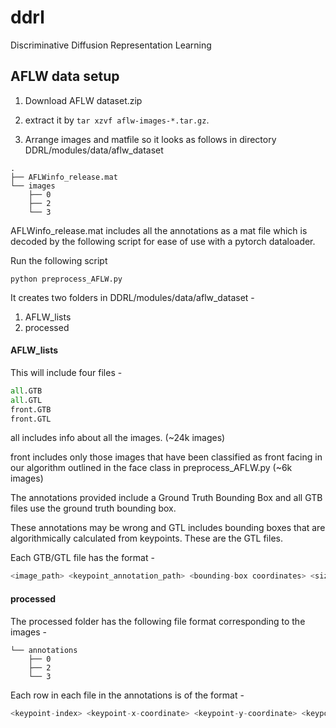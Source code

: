 # ddrl
Discriminative Diffusion Representation Learning

## AFLW data setup
1. Download AFLW dataset.zip
2. extract it by `tar xzvf aflw-images-*.tar.gz`.

3. Arrange images and matfile so it looks as follows in directory DDRL/modules/data/aflw_dataset
```
.
├── AFLWinfo_release.mat
└── images
    ├── 0
    ├── 2
    └── 3
```

AFLWinfo_release.mat includes all the annotations as a mat file which
is decoded by the following script for ease of use with a pytorch dataloader.

Run the following script
```
python preprocess_AFLW.py
```
It creates two folders in DDRL/modules/data/aflw_dataset - 

1. AFLW_lists
2. processed

#### AFLW_lists
This will include four files - 
```python
all.GTB
all.GTL
front.GTB
front.GTL
```

all includes info about all the images. (~24k images)

front includes only those images that have been classified
as front facing in our algorithm outlined in the face class in preprocess_AFLW.py (~6k images)

The annotations provided include a Ground Truth Bounding Box and all GTB files use the ground truth bounding box.

These annotations may be wrong and GTL includes bounding boxes that are algorithmically calculated from keypoints. These are the GTL files.

Each GTB/GTL file has the format - 
```python
<image_path> <keypoint_annotation_path> <bounding-box coordinates> <size of image>
```

#### processed
The processed folder has the following file format corresponding to the images - 
```
└── annotations
    ├── 0
    ├── 2
    └── 3
```

Each row in each file in the annotations is of the format - 
```python
<keypoint-index> <keypoint-x-coordinate> <keypoint-y-coordinate> <keypoint masked or not>
```